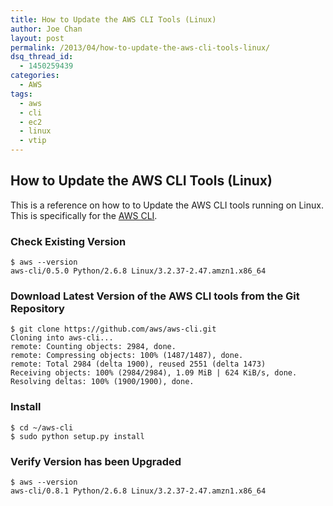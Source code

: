 ```yaml
---
title: How to Update the AWS CLI Tools (Linux)
author: Joe Chan
layout: post
permalink: /2013/04/how-to-update-the-aws-cli-tools-linux/
dsq_thread_id:
  - 1450259439
categories:
  - AWS
tags:
  - aws
  - cli
  - ec2
  - linux
  - vtip
---
```

## How to Update the AWS CLI Tools (Linux)

This is a reference on how to to Update the AWS CLI tools running on Linux. This is specifically for the <a href="http://aws.amazon.com/cli/" onclick="javascript:_gaq.push(['_trackEvent','outbound-article','http://aws.amazon.com/cli/']);">AWS CLI</a>.

### Check Existing Version

    $ aws --version
    aws-cli/0.5.0 Python/2.6.8 Linux/3.2.37-2.47.amzn1.x86_64
    

### Download Latest Version of the AWS CLI tools from the Git Repository

    $ git clone https://github.com/aws/aws-cli.git
    Cloning into aws-cli...
    remote: Counting objects: 2984, done.
    remote: Compressing objects: 100% (1487/1487), done.
    remote: Total 2984 (delta 1900), reused 2551 (delta 1473)
    Receiving objects: 100% (2984/2984), 1.09 MiB | 624 KiB/s, done.
    Resolving deltas: 100% (1900/1900), done.
    

### Install

    $ cd ~/aws-cli
    $ sudo python setup.py install
    

### Verify Version has been Upgraded

    $ aws --version
    aws-cli/0.8.1 Python/2.6.8 Linux/3.2.37-2.47.amzn1.x86_64
    

<p class="wp-flattr-button">
  <a class="FlattrButton" style="display:none;" href="http://virtuallyhyper.com/2013/04/how-to-update-the-aws-cli-tools-linux/" title=" How to Update the AWS CLI Tools (Linux)" rev="flattr;uid:virtuallyhyper;language:en_GB;category:text;tags:aws,cli,ec2,linux,vtip,blog;button:compact;">How to Update the AWS CLI Tools (Linux) This is a reference on how to to Update the AWS CLI tools running on Linux. This is specifically for the AWS...</a>
</p>
